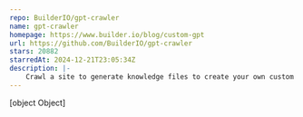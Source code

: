 ```yaml
---
repo: BuilderIO/gpt-crawler
name: gpt-crawler
homepage: https://www.builder.io/blog/custom-gpt
url: https://github.com/BuilderIO/gpt-crawler
stars: 20882
starredAt: 2024-12-21T23:05:34Z
description: |-
    Crawl a site to generate knowledge files to create your own custom GPT from a URL
---
```


[object Object]
